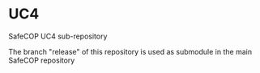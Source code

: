 # UC4
SafeCOP UC4 sub-repository

The branch "release" of this repository is used as submodule in the main SafeCOP repository
